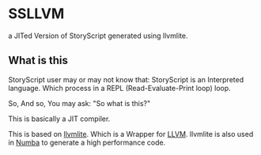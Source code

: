# SSLLVM
a JITed Version of StoryScript generated using llvmlite.

## What is this
StoryScript user may or may not know that: StoryScript is an Interpreted language. Which process in a REPL (Read-Evaluate-Print loop) loop.

So, And so, You may ask: "So what is this?"

This is basically a JIT compiler.

This is based on [llvmlite](https://pypi.org/project/llvmlite/). Which is a Wrapper for [LLVM](https://llvm.org). llvmlite is also used in [Numba](https://numba.pydata.org) to generate a high performance code.
